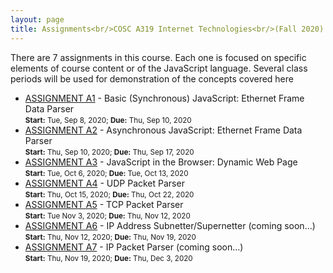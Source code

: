 ```yaml
---
layout: page
title: Assignments<br/>COSC A319 Internet Technologies<br/>(Fall 2020)
---
```


There are 7 assignments in this course. Each one is focused on specific elements of course content or
of the JavaScript language. Several class periods will be used for demonstration of the concepts covered here

* [ASSIGNMENT A1](./assignment-1) - Basic (Synchronous) JavaScript: Ethernet Frame Data Parser<br /><small><strong>Start:</strong> Tue, Sep 8, 2020; <strong>Due:</strong> Thu, Sep 10, 2020</small>
* [ASSIGNMENT A2](./assignment-2) - Asynchronous JavaScript: Ethernet Frame Data Parser<br /><small><strong>Start:</strong> Thu, Sep 10, 2020; <strong>Due:</strong> Thu, Sep 17, 2020</small>
* [ASSIGNMENT A3](./assignment-3) - JavaScript in the Browser: Dynamic Web Page<br /><small><strong>Start:</strong> Tue, Oct 6, 2020; <strong>Due:</strong> Tue, Oct 13, 2020</small>
* [ASSIGNMENT A4](./assignment-4) - UDP Packet Parser<br /><small><strong>Start:</strong> Thu, Oct 15, 2020; <strong>Due:</strong> Thu, Oct 22, 2020</small>
* [ASSIGNMENT A5](./assignment-5) - TCP Packet Parser<br /><small><strong>Start:</strong> Tue Nov 3, 2020; <strong>Due:</strong> Thu, Nov 12, 2020</small>
* [ASSIGNMENT A6](./assignment-6) - IP Address Subnetter/Supernetter (coming soon...)<br /><small><strong>Start:</strong> Thu, Nov 12, 2020; <strong>Due:</strong> Thu, Nov 19, 2020</small>
* [ASSIGNMENT A7](./assignment-7) - IP Packet Parser (coming soon...)<br /><small><strong>Start:</strong> Thu, Nov 19, 2020; <strong>Due:</strong> Thu, Dec 3, 2020</small>
